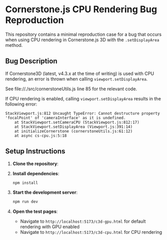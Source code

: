 # Cornerstone.js CPU Rendering Bug Reproduction

This repository contains a minimal reproduction case for a bug that occurs when using CPU rendering in Cornerstone.js 3D with the `.setDisplayArea` method.

## Bug Description

If Cornerstone3D (latest, v4.3.x at the time of writing) is used with CPU rendering, an error is thrown when calling `viewport.setDisplayArea`.

See file://./src/cornerstoneUtils.js line 85 for the relevant code.

If CPU rendering is enabled, calling `viewport.setDisplayArea` results in the following error:

```
StackViewport.js:812 Uncaught TypeError: Cannot destructure property 'focalPoint' of 'cameraInterface' as it is undefined.
    at StackViewport.setCameraCPU (StackViewport.js:812:17)
    at StackViewport.setDisplayArea (Viewport.js:391:14)
    at initializeCornerstone (cornerstoneUtils.js:61:12)
    at async cs-cpu.js:5:18
```

## Setup Instructions

1. **Clone the repository**:

2. **Install dependencies**:

   ```bash
   npm install
   ```

3. **Start the development server**:

   ```bash
   npm run dev
   ```

4. **Open the test pages**:
   - Navigate to `http://localhost:5173/c3d-gpu.html` for default rendering with GPU enabled
   - Navigate to `http://localhost:5173/c3d-cpu.html` for CPU rendering
